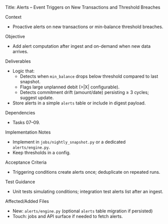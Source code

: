 Title: Alerts – Event Triggers on New Transactions and Threshold Breaches

Context
- Proactive alerts on new transactions or min-balance threshold breaches.

Objective
- Add alert computation after ingest and on-demand when new data arrives.

Deliverables
- Logic that:
  - Detects when `min_balance` drops below threshold compared to last snapshot.
  - Flags large unplanned debit (>|X| configurable).
  - Detects commitment drift (amount/date) persisting ≥ 3 cycles; suggest update.
- Store alerts in a simple `alerts` table or include in digest payload.

Dependencies
- Tasks 07–09.

Implementation Notes
- Implement in `jobs/nightly_snapshot.py` or a dedicated `alerts/engine.py`.
- Keep thresholds in a config.

Acceptance Criteria
- Triggering conditions create alerts once; deduplicate on repeated runs.

Test Guidance
- Unit tests simulating conditions; integration test alerts list after an ingest.

Affected/Added Files
- New: `alerts/engine.py` (optional `alerts` table migration if persisted)
- Touch: jobs and API surface if needed to fetch alerts.

